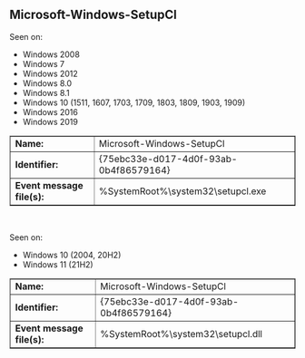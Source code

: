 ## Microsoft-Windows-SetupCl

Seen on:
* Windows 2008
* Windows 7
* Windows 2012
* Windows 8.0
* Windows 8.1
* Windows 10 (1511, 1607, 1703, 1709, 1803, 1809, 1903, 1909)
* Windows 2016
* Windows 2019

<table border="1" class="docutils">
  <tbody>
    <tr>
      <td><b>Name:</b></td>
      <td>Microsoft-Windows-SetupCl</td>
    </tr>
    <tr>
      <td><b>Identifier:</b></td>
      <td>{75ebc33e-d017-4d0f-93ab-0b4f86579164}</td>
    </tr>
    <tr>
      <td><b>Event message file(s):</b></td>
      <td>%SystemRoot%\system32\setupcl.exe</td>
    </tr>
  </tbody>
</table>

&nbsp;

Seen on:
* Windows 10 (2004, 20H2)
* Windows 11 (21H2)

<table border="1" class="docutils">
  <tbody>
    <tr>
      <td><b>Name:</b></td>
      <td>Microsoft-Windows-SetupCl</td>
    </tr>
    <tr>
      <td><b>Identifier:</b></td>
      <td>{75ebc33e-d017-4d0f-93ab-0b4f86579164}</td>
    </tr>
    <tr>
      <td><b>Event message file(s):</b></td>
      <td>%SystemRoot%\system32\setupcl.dll</td>
    </tr>
  </tbody>
</table>

&nbsp;

